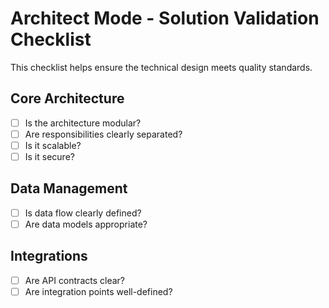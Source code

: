 # Architect Mode - Solution Validation Checklist

This checklist helps ensure the technical design meets quality standards.

## Core Architecture
- [ ] Is the architecture modular?
- [ ] Are responsibilities clearly separated?
- [ ] Is it scalable?
- [ ] Is it secure?

## Data Management
- [ ] Is data flow clearly defined?
- [ ] Are data models appropriate?

## Integrations
- [ ] Are API contracts clear?
- [ ] Are integration points well-defined?